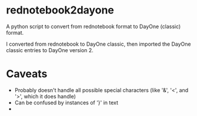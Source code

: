 # rednotebook2dayone

A python script to convert from rednotebook format to DayOne (classic) format.

I converted from rednotebook to DayOne classic, then imported the DayOne classic entries to DayOne version 2.

# Caveats
* Probably doesn't handle all possible special characters (like '&', '<', and '>', which it does handle)
* Can be confused by instances of '}' in text
* 
